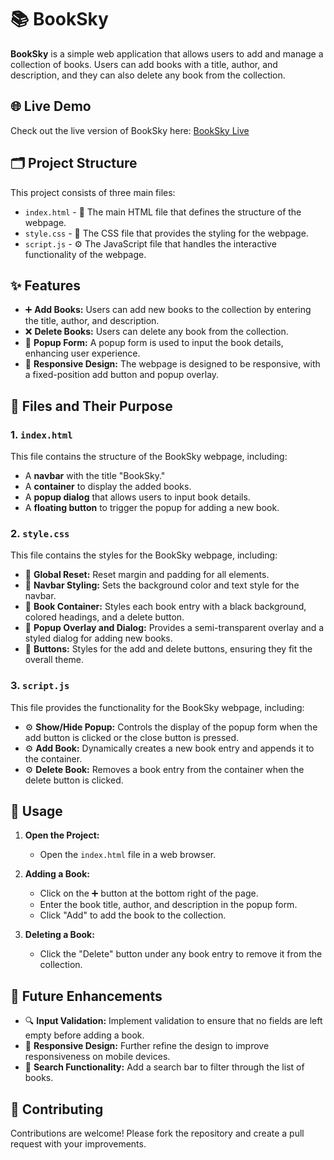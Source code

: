 # 📚 BookSky

**BookSky** is a simple web application that allows users to add and manage a collection of books. Users can add books with a title, author, and description, and they can also delete any book from the collection.

## 🌐 Live Demo

Check out the live version of BookSky here: [BookSky Live](https://66baeeb19028ae97cf537296--dinesh-booksky-app.netlify.app/)

## 🗂 Project Structure

This project consists of three main files:

- `index.html` - 📄 The main HTML file that defines the structure of the webpage.
- `style.css` - 🎨 The CSS file that provides the styling for the webpage.
- `script.js` - ⚙️ The JavaScript file that handles the interactive functionality of the webpage.

## ✨ Features

- ➕ **Add Books:** Users can add new books to the collection by entering the title, author, and description.
- ❌ **Delete Books:** Users can delete any book from the collection.
- 📝 **Popup Form:** A popup form is used to input the book details, enhancing user experience.
- 📱 **Responsive Design:** The webpage is designed to be responsive, with a fixed-position add button and popup overlay.

## 📄 Files and Their Purpose

### 1. `index.html`

This file contains the structure of the BookSky webpage, including:

- A **navbar** with the title "BookSky."
- A **container** to display the added books.
- A **popup dialog** that allows users to input book details.
- A **floating button** to trigger the popup for adding a new book.

### 2. `style.css`

This file contains the styles for the BookSky webpage, including:

- 🎨 **Global Reset:** Reset margin and padding for all elements.
- 🎨 **Navbar Styling:** Sets the background color and text style for the navbar.
- 🎨 **Book Container:** Styles each book entry with a black background, colored headings, and a delete button.
- 🎨 **Popup Overlay and Dialog:** Provides a semi-transparent overlay and a styled dialog for adding new books.
- 🎨 **Buttons:** Styles for the add and delete buttons, ensuring they fit the overall theme.

### 3. `script.js`

This file provides the functionality for the BookSky webpage, including:

- ⚙️ **Show/Hide Popup:** Controls the display of the popup form when the add button is clicked or the close button is pressed.
- ⚙️ **Add Book:** Dynamically creates a new book entry and appends it to the container.
- ⚙️ **Delete Book:** Removes a book entry from the container when the delete button is clicked.

## 🚀 Usage

1. **Open the Project:**
   - Open the `index.html` file in a web browser.

2. **Adding a Book:**
   - Click on the ➕ button at the bottom right of the page.
   - Enter the book title, author, and description in the popup form.
   - Click "Add" to add the book to the collection.

3. **Deleting a Book:**
   - Click the "Delete" button under any book entry to remove it from the collection.

## 🔧 Future Enhancements

- 🔍 **Input Validation:** Implement validation to ensure that no fields are left empty before adding a book.
- 📱 **Responsive Design:** Further refine the design to improve responsiveness on mobile devices.
- 🔎 **Search Functionality:** Add a search bar to filter through the list of books.

## 🤝 Contributing

Contributions are welcome! Please fork the repository and create a pull request with your improvements.
